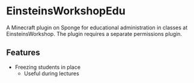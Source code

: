 # EinsteinsWorkshopEdu
A Minecraft plugin on Sponge for educational administration in classes at EinsteinsWorkshop. The plugin requires a separate permissions plugin.
## Features
- Freezing students in place
  - Useful during lectures
